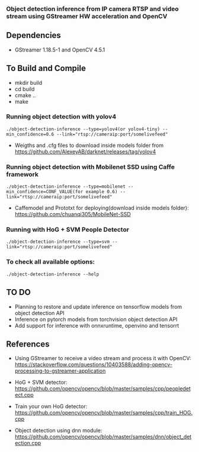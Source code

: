 ### Object detection inference from IP camera RTSP and video stream using GStreamer HW acceleration and OpenCV

##  Dependencies
* GStreamer 1.18.5-1 and OpenCV 4.5.1

## To Build and Compile  
* mkdir build
* cd build
* cmake ..
* make

### Running object detection with yolov4
```
./object-detection-inference --type=yolov4(or yolov4-tiny) --min_confidence=0.6 --link="rtsp://cameraip:port/somelivefeed"  
```
* Weigths and .cfg files to download inside models folder from https://github.com/AlexeyAB/darknet/releases/tag/yolov4 

### Running object detection with Mobilenet SSD using Caffe framework
```
./object-detection-inference --type=mobilenet --min_confidence=CONF_VALUE(for example 0.6) --link="rtsp://cameraip:port/somelivefeed"  
```  
* Caffemodel and Prototxt for deploying(download inside models folder): https://github.com/chuanqi305/MobileNet-SSD

### Running with HoG + SVM People Detector 
```
./object-detection-inference --type=svm --link="rtsp://cameraip:port/somelivefeed"
```

### To check all available options:
```
./object-detection-inference --help
```

## TO DO
* Planning to restore and update inference on tensorflow models from object detection API
* Inference on pytorch models from torchvision object detection API
* Add support for inference with onnxruntime, openvino and tensorrt

## References
* Using GStreamer to receive a video stream and process it with OpenCV:  
https://stackoverflow.com/questions/10403588/adding-opencv-processing-to-gstreamer-application 

*  HoG + SVM detector:   
https://github.com/opencv/opencv/blob/master/samples/cpp/peopledetect.cpp

* Train your own HoG detector:  
https://github.com/opencv/opencv/blob/master/samples/cpp/train_HOG.cpp

* Object detection using dnn module:  
https://github.com/opencv/opencv/blob/master/samples/dnn/object_detection.cpp  




